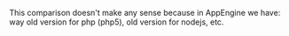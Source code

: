 This comparison doesn't make any sense because in AppEngine we have:
way old version for php (php5),
old version for nodejs,
etc.
